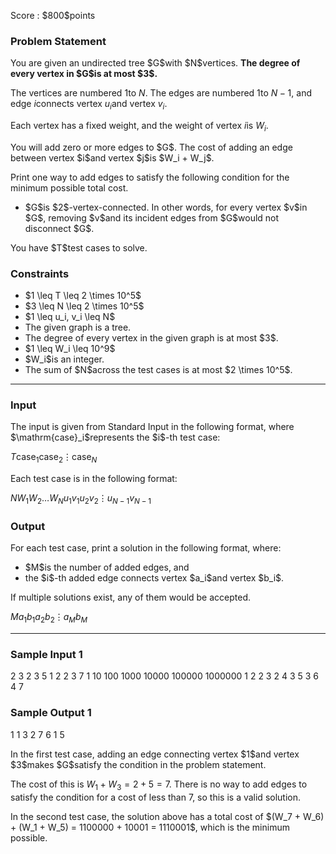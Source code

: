 
<div>

<span>

<span>

<p>
Score : $800$points
</p>

<div>

<section>

### **Problem Statement**

<p>
You are given an undirected tree $G$with $N$vertices. 
<strong>
The degree of every vertex in $G$is at most $3$.
</strong>


The vertices are numbered $1$to $N$. The edges are numbered $1$to $N-1$, and edge $i$connects vertex $u_i$and vertex $v_i$.

Each vertex has a fixed weight, and the weight of vertex $i$is $W_i$.
</p>

<p>
You will add zero or more edges to $G$. The cost of adding an edge between vertex $i$and vertex $j$is $W_i + W_j$.
</p>

<p>
Print one way to add edges to satisfy the following condition for the minimum possible total cost.
</p>

<ul>

<li>
$G$is $2$-vertex-connected. In other words, for every vertex $v$in $G$, removing $v$and its incident edges from $G$would not disconnect $G$.
</li>

</ul>

<p>
You have $T$test cases to solve.
</p>

</section>

</div>

<div>

<section>

### **Constraints**

<ul>

<li>
$1 \leq T \leq 2 \times 10^5$
</li>

<li>
$3 \leq N \leq 2 \times 10^5$
</li>

<li>
$1 \leq u_i, v_i \leq N$
</li>

<li>
The given graph is a tree.
</li>

<li>
The degree of every vertex in the given graph is at most $3$.
</li>

<li>
$1 \leq W_i \leq 10^9$
</li>

<li>
$W_i$is an integer.
</li>

<li>
The sum of $N$across the test cases is at most $2 \times 10^5$.
</li>

</ul>

</section>

</div>

---

<div>

<div>

<section>

### **Input**

<p>
The input is given from Standard Input in the following format, where $\mathrm{case}_i$represents the $i$-th test case:
</p>

<div>

$T$$\mathrm{case}_1$$\mathrm{case}_2$$\vdots$$\mathrm{case}_N$
</div>

<p>
Each test case is in the following format:
</p>

<div>

$N$$W_1$$W_2$$\dots$$W_N$$u_1$$v_1$$u_2$$v_2$$\vdots$$u_{N-1}$$v_{N-1}$
</div>

</section>

</div>

<div>

<section>

### **Output**

<p>
For each test case, print a solution in the following format, where:
</p>

<ul>

<li>
$M$is the number of added edges, and
</li>

<li>
the $i$-th added edge connects vertex $a_i$and vertex $b_i$.
</li>

</ul>

<p>
If multiple solutions exist, any of them would be accepted.
</p>

<div>

$M$$a_1$$b_1$$a_2$$b_2$$\vdots$$a_M$$b_M$
</div>

</section>

</div>

</div>

---

<div>

<section>

### **Sample Input 1**

<div>

2
3
2 3 5
1 2
2 3
7
1 10 100 1000 10000 100000 1000000
1 2
2 3
2 4
3 5
3 6
4 7

</div>

</section>

</div>

<div>

<section>

### **Sample Output 1**

<div>

1
1 3
2
7 6
1 5

</div>

<p>
In the first test case, adding an edge connecting vertex $1$and vertex $3$makes $G$satisfy the condition in the problem statement.

The cost of this is $W_1 + W_3 = 2 + 5 = 7$.
There is no way to add edges to satisfy the condition for a cost of less than $7$, so this is a valid solution.
</p>

<p>
In the second test case, the solution above has a total cost of $(W_7 + W_6) + (W_1 + W_5) = 1100000 + 10001 = 1110001$, which is the minimum possible.
</p>

</section>

</div>

</span>

</span>

</div>
